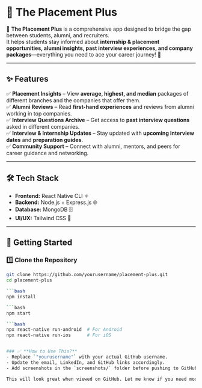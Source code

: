 # 🌟 The Placement Plus  

📱 **The Placement Plus** is a comprehensive app designed to bridge the gap between students, alumni, and recruiters.  
It helps students stay informed about **internship & placement opportunities, alumni insights, past interview experiences, and company packages**—everything you need to ace your career journey! 🚀  

---

## ✨ Features  

✅ **Placement Insights** – View **average, highest, and median** packages of different branches and the companies that offer them.  
✅ **Alumni Reviews** – Read **first-hand experiences** and reviews from alumni working in top companies.  
✅ **Interview Questions Archive** – Get access to **past interview questions** asked in different companies.  
✅ **Interview & Internship Updates** – Stay updated with **upcoming interview dates** and **preparation guides**.  
✅ **Community Support** – Connect with alumni, mentors, and peers for career guidance and networking.  

---

## 🛠️ Tech Stack  

- **Frontend:** React Native CLI ⚛️  
- **Backend:** Node.js + Express.js 🌐  
- **Database:** MongoDB 🗄️  
- **UI/UX:** Tailwind CSS 🎨  

---

## 🚀 Getting Started  

### 1️⃣ Clone the Repository  
```bash
git clone https://github.com/yourusername/placement-plus.git
cd placement-plus

```bash
npm install

```bash
npm start

```bash
npx react-native run-android  # For Android  
npx react-native run-ios      # For iOS


### ✅ **How to Use This?**  
- Replace `"yourusername"` with your actual GitHub username.  
- Update the email, LinkedIn, and GitHub links accordingly.  
- Add screenshots in the `screenshots/` folder before pushing to GitHub.  

This will look great when viewed on GitHub. Let me know if you need modifications! 🚀🔥


